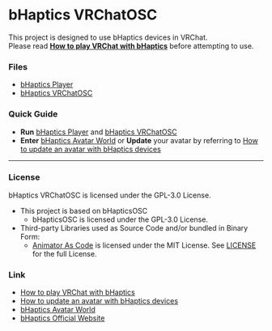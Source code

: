 # bHaptics VRChatOSC
This project is designed to use bHaptics devices in VRChat.</br>
Please read **[How to play VRChat with bHaptics](https://bhaptics.notion.site/How-to-play-VRChat-with-bHaptics-375a0f3e87ca47eb943699780cb238cd)** before attempting to use.

### Files
- [bHaptics Player](https://www.bhaptics.com/support/downloads)
- [bHaptics VRChatOSC](https://github.com/bhaptics/VRChatOSC/releases/download/v1.0.2/bHapticsOSC.exe)

### Quick Guide
- **Run** [bHaptics Player](https://www.bhaptics.com/support/downloads) and [bHaptics VRChatOSC](https://github.com/bhaptics/VRChatOSC/releases/download/v1.0.2/bHapticsOSC.exe)
- **Enter** [bHaptics Avatar World](https://vrchat.com/home/world/wrld_7b1fed5e-50da-4263-b68a-81344fab1ac7) or **Update** your avatar by referring to [How to update an avatar with bHaptics devices](https://bhaptics.notion.site/How-to-upload-an-avatar-with-bHaptics-devices-777b7dc686044291877b7ed21c27b7cd)

---

### License
bHaptics VRChatOSC is licensed under the GPL-3.0 License. 
- This project is based on bHapticsOSC
  - bHapticsOSC is licensed under the GPL-3.0 License.
- Third-party Libraries used as Source Code and/or bundled in Binary Form:
  - [Animator As Code](https://github.com/hai-vr/av3-animator-as-code) is licensed under the MIT License. See [LICENSE](https://github.com/hai-vr/av3-animator-as-code/blob/main/LICENSE) for the full License.

### Link
- [How to play VRChat with bHaptics](https://bhaptics.notion.site/How-to-play-VRChat-with-bHaptics-375a0f3e87ca47eb943699780cb238cd)
- [How to update an avatar with bHaptics devices](https://bhaptics.notion.site/How-to-upload-an-avatar-with-bHaptics-devices-777b7dc686044291877b7ed21c27b7cd)
- [bHaptics Avatar World](https://vrchat.com/home/world/wrld_7b1fed5e-50da-4263-b68a-81344fab1ac7)
- [bHaptics Official Website](https://www.bhaptics.com)
